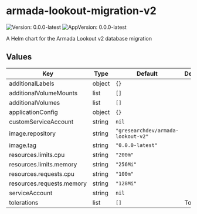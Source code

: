# armada-lookout-migration-v2

![Version: 0.0.0-latest](https://img.shields.io/badge/Version-0.0.0--latest-informational?style=flat-square) ![AppVersion: 0.0.0-latest](https://img.shields.io/badge/AppVersion-0.0.0--latest-informational?style=flat-square)

A Helm chart for the Armada Lookout v2 database migration

## Values

| Key | Type | Default | Description |
|-----|------|---------|-------------|
| additionalLabels | object | `{}` |  |
| additionalVolumeMounts | list | `[]` |  |
| additionalVolumes | list | `[]` |  |
| applicationConfig | object | `{}` |  |
| customServiceAccount | string | `nil` |  |
| image.repository | string | `"gresearchdev/armada-lookout-v2"` |  |
| image.tag | string | `"0.0.0-latest"` |  |
| resources.limits.cpu | string | `"200m"` |  |
| resources.limits.memory | string | `"256Mi"` |  |
| resources.requests.cpu | string | `"100m"` |  |
| resources.requests.memory | string | `"128Mi"` |  |
| serviceAccount | string | `nil` |  |
| tolerations | list | `[]` | Tolerations |

